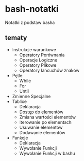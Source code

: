 # bash-notatki

Notatki z podstaw basha

## tematy

- Instrukcje warunkowe
    - Operatory Porównania
    - Operacje Logiczne
    - Operatory Plikowe
    - Operatory łańcuchów znaków
- Pętle
    - While
    - For
    - Until
- Zmienne Specjalne
- Tablice
    - Deklaracja
    - Dostęp do elementów
    - Zmiana wartości elementów
    - Iterowanie po elementach
    - Usuwanie elementów
    - Dodawanie elementów
- Funkcje
    - Deklaracja
    - Wywołanie Funkcji
    - Wywołanie Funkcji w bashu
